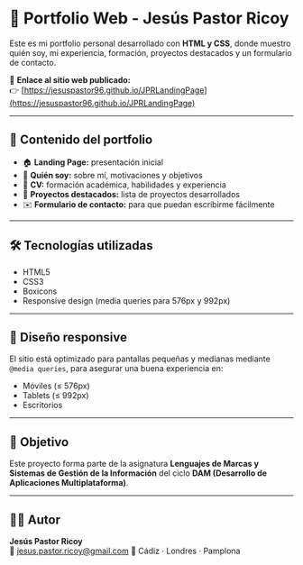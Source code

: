 # 💼 Portfolio Web - Jesús Pastor Ricoy

Este es mi portfolio personal desarrollado con **HTML y CSS**, donde muestro quién soy, mi experiencia, formación, proyectos destacados y un formulario de contacto.

🔗 **Enlace al sitio web publicado:**  
👉 [https://jesuspastor96.github.io/JPRLandingPage](https://jesuspastor96.github.io/JPRLandingPage)

---

## 📄 Contenido del portfolio

- 🏠 **Landing Page:** presentación inicial
- 👤 **Quién soy:** sobre mí, motivaciones y objetivos
- 📄 **CV:** formación académica, habilidades y experiencia
- 🧩 **Proyectos destacados:** lista de proyectos desarrollados
- ✉️ **Formulario de contacto:** para que puedan escribirme fácilmente

---

## 🛠️ Tecnologías utilizadas

- HTML5
- CSS3
- Boxicons
- Responsive design (media queries para 576px y 992px)

---

## 📱 Diseño responsive

El sitio está optimizado para pantallas pequeñas y medianas mediante `@media queries`, para asegurar una buena experiencia en:

- Móviles (≤ 576px)
- Tablets (≤ 992px)
- Escritorios

---

## 🚀 Objetivo

Este proyecto forma parte de la asignatura **Lenguajes de Marcas y Sistemas de Gestión de la Información** del ciclo **DAM (Desarrollo de Aplicaciones Multiplataforma)**.

---

## 🙋‍♂️ Autor

**Jesús Pastor Ricoy**  
📧 jesus.pastor.ricoy@gmail.com 
📍 Cádiz · Londres · Pamplona


